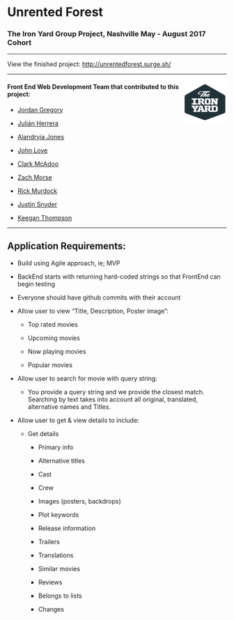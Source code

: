 # Unrented Forest

### The Iron Yard Group Project, Nashville May - August 2017 Cohort

---

View the finished project: http://unrentedforest.surge.sh/

---
<img align="right" width="100" height="100" src="./theIronYard.png">

#### Front End Web Development Team that contributed to this project:

* [Jordan Gregory](https://github.com/jordangregory)

* [Julián Herrera](https://github.com/vidjuheffex)

* [Alandryia Jones](https://github.com/LandiJ)

* [John Love](https://github.com/JohnHLove)

* [Clark McAdoo](https://github.com/clarkmcadoo)

* [Zach Morse](https://github.com/zachmorse)

* [Rick Murdock](https://github.com/rickmurdock)

* [Justin Snyder](https://github.com/Kaizan08)

* [Keegan Thompson](https://github.com/keeganthomp)

---

## Application Requirements:

* Build using Agile approach, ie; MVP

* BackEnd starts with returning hard-coded strings so that FrontEnd can begin testing

* Everyone should have github commits with their account

* Allow user to view “Title, Description, Poster image”:

  * Top rated movies

  * Upcoming movies

  * Now playing movies

  * Popular movies

* Allow user to search for movie with query string:

  * You provide a query string and we provide the closest match. Searching by text takes into account all original, translated, alternative names and Titles.

* Allow user to get & view details to include:

  * Get details

    * Primary info

    * Alternative titles

    * Cast

    * Crew

    * Images (posters, backdrops)

    * Plot keywords

    * Release information

    * Trailers

    * Translations

    * Similar movies

    * Reviews

    * Belongs to lists
    
    * Changes


